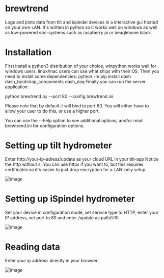 # brewtrend
Logs and plots data from tilt and ispindel devices in a interactive gui hosted on your own LAN. It's written in python so it works well on windows as well as low-powered soc-systems such as raspberry pi or beaglebone black.

# Installation
First install a python3 distribution of your choice, winpython works well for windows users, linux/mac users can use what ships with their OS.
Then you need to install some dependencies:
python -m pip install dash dash_bootstrap_components dash_daq
Finally you can run the server application:

python brewtrend.py --port 80 --config brewtrend.ini

Please note that by default it will bind to port 80. You will either have to allow your user to do this, or use a higher port.

You can use the --help option to see additional options, and/or read brewtrend.ini for configuration options.

# Setting up tilt hydrometer
Enter http://your-ip-adress/update as your cloud URL in your tilt-app
Notice the http without s. You can use https if you want to, but this requires certificates so it's easier to just drop encryption for a LAN-only setup


![image](https://user-images.githubusercontent.com/51258725/141873108-7f8389b6-4883-434e-8300-44be31c56227.png)

# Setting up iSpindel hydrometer
Set your device in configuration mode, set service type to HTTP, enter your IP address, set port to 80 and enter /update as path/URI.


![image](https://user-images.githubusercontent.com/51258725/141873186-1e99ca4f-4f1a-494e-bef9-88374d5b0b02.png)

# Reading data
Enter your ip address directly in your browser:


![image](https://user-images.githubusercontent.com/51258725/141705419-ee34d3ca-3c69-44f0-8589-581d3d558f61.png)
